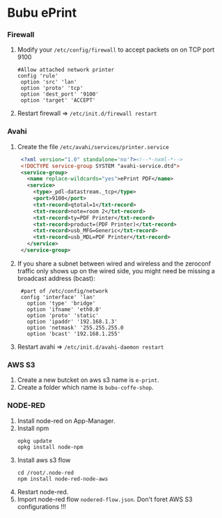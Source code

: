 # Bubu ePrint

### Firewall
1. Modify your `/etc/config/firewall` to accept packets on on TCP port 9100
   ```
   #Allow attached network printer
   config 'rule'
    option 'src' 'lan'
    option 'proto' 'tcp'
    option 'dest_port' '9100'
    option 'target' 'ACCEPT'
   ```
2. Restart firewall => `/etc/init.d/firewall restart`
### Avahi

1. Create the file `/etc/avahi/services/printer.service`
   
   ```xml
    <?xml version="1.0" standalone='no'?><!--*-nxml-*-->
    <!DOCTYPE service-group SYSTEM "avahi-service.dtd">
    <service-group>
      <name replace-wildcards="yes">ePrint PDF</name>
      <service>
        <type>_pdl-datastream._tcp</type>
        <port>9100</port>
        <txt-record>qtotal=1</txt-record>
        <txt-record>note=room 2</txt-record>
        <txt-record>ty=PDF Printer</txt-record>
        <txt-record>product=(PDF Printer)</txt-record>
        <txt-record>usb_MFG=Generic</txt-record>
        <txt-record>usb_MDL=PDF Printer</txt-record>
      </service>
    </service-group>
   ```
2. If you share a subnet between wired and wireless and the zeroconf traffic only shows up on the wired side, you might need be missing a broadcast address (bcast):
   ```
    #part of /etc/config/network
    config 'interface' 'lan'
      option 'type' 'bridge'
      option 'ifname' 'eth0.0'
      option 'proto' 'static'
      option 'ipaddr' '192.168.1.3'
      option 'netmask' '255.255.255.0
      option 'bcast' '192.168.1.255'
   ```
3. Restart avahi => `/etc/init.d/avahi-daemon restart`
   
### AWS S3
1. Create a new butcket on aws s3 name is `e-print`. 
2. Create a folder which name is `bubu-coffe-shop`.

### NODE-RED

1. Install node-red on App-Manager.
2. Install npm
   ```
   opkg update
   opkg install node-npm
   ```
3. Install aws s3 flow
   ```
   cd /root/.node-red
   npm install node-red-node-aws
   ```
4. Restart node-red.
5. Import node-red flow `nodered-flow.json`. Don't foret AWS S3 configurations !!!
